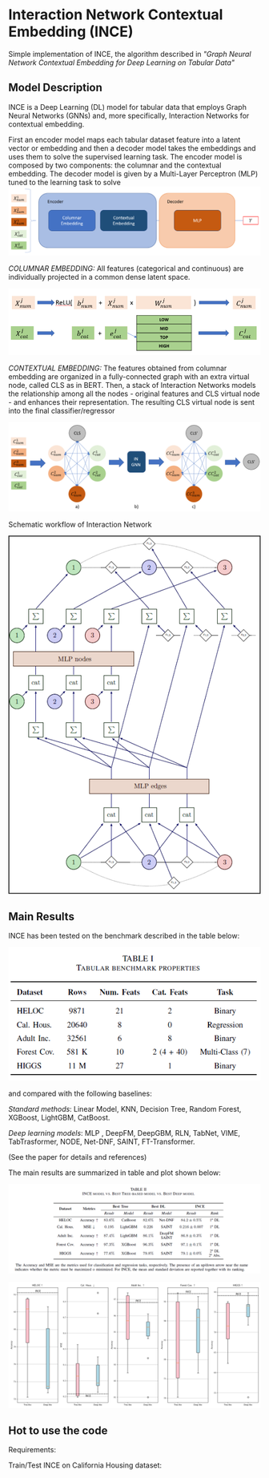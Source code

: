 # Interaction Network Contextual Embedding (INCE)

Simple implementation of INCE, the algorithm described in _"Graph Neural Network Contextual Embedding for
Deep Learning on Tabular Data"_

## Model Description

INCE is a Deep Learning (DL) model for tabular data that employs Graph Neural Networks (GNNs) and, more specifically, 
Interaction Networks for contextual embedding.

First an encoder model
maps each tabular dataset feature into a latent vector or
embedding and then a decoder model takes the embeddings
and uses them to solve the supervised learning task.
The encoder model is composed by two components: the
columnar and the contextual embedding. The decoder model is
given by a Multi-Layer Perceptron (MLP) tuned to the learning
task to solve
![alt text](./figs/encoder-decoder.png)

_COLUMNAR EMBEDDING:_ All features
(categorical and continuous) are individually projected
in a common dense latent space.

![alt text](./figs/columnar-embedding.png)

_CONTEXTUAL EMBEDDING:_ The features obtained from columnar 
embedding are organized in a fully-connected graph with
an extra virtual node, called CLS as in BERT. Then,
a stack of Interaction Networks models the relationship
among all the nodes - original features and CLS virtual
node - and enhances their representation. The resulting
CLS virtual node is sent into the final classifier/regressor

![alt text](./figs/contextual-embedding.png)

Schematic workflow of Interaction Network

![alt text](./figs/ingnn.png)

## Main Results

INCE has been tested on the benchmark described in the table below:

![alt text](./figs/Benchmark.png)

and compared with the following baselines: 

_Standard methods_: Linear Model, KNN, Decision Tree, Random
Forest, XGBoost, LightGBM, CatBoost. 

_Deep learning models_: MLP , DeepFM, DeepGBM, RLN, TabNet, 
VIME, TabTrasformer, NODE, Net-DNF, SAINT, FT-Transformer.

(See the paper for details and references)

The main results are summarized in table and plot shown below:

![alt text](./figs/Results.png)

![alt text](./figs/boxplot_results.png)

## Hot to use the code

Requirements: 

Train/Test INCE on California Housing dataset: 
